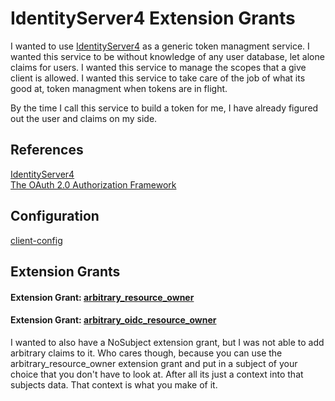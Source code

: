 # IdentityServer4 Extension Grants

I wanted to use [IdentityServer4](https://github.com/IdentityServer/IdentityServer4) as a generic token managment service.
I wanted this service to be without knowledge of any user database, let alone claims for users.
I wanted this service to manage the scopes that a give client is allowed.
I wanted this service to take care of the job of what its good at, token managment when tokens are in flight.

By the time I call this service to build a token for me, I have already figured out the user and claims on my side.


## References 
[IdentityServer4](http://docs.identityserver.io)  
[The OAuth 2.0 Authorization Framework](https://tools.ietf.org/html/rfc6749)  

## Configuration
[client-config](src/IdentityServer4.HostApp/Config.cs)

## Extension Grants  
#### Extension Grant: [arbitrary_resource_owner](docs/arbitrary_resource_owner.md)  
#### Extension Grant: [arbitrary_oidc_resource_owner](docs/arbitrary_oidc_resource_owner.md)  

I wanted to also have a NoSubject extension grant, but I was not able to add arbitrary claims to it.  Who cares though, because you can use the arbitrary_resource_owner extension grant and put in a subject of your choice that you don't have to look at.  After all its just a context into that subjects data.  That context is what you make of it.


